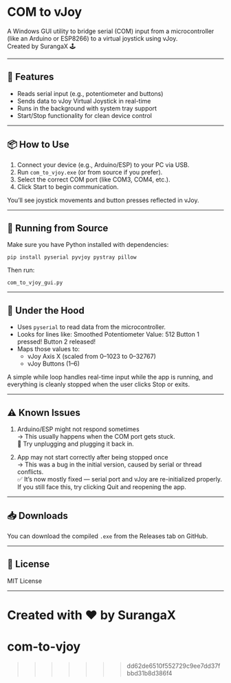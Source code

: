 
COM to vJoy
===========

A Windows GUI utility to bridge serial (COM) input from a microcontroller (like an Arduino or ESP8266) to a virtual joystick using vJoy.  
Created by SurangaX 🕹️

----------------------
🚀 Features
----------------------

- Reads serial input (e.g., potentiometer and buttons)
- Sends data to vJoy Virtual Joystick in real-time
- Runs in the background with system tray support
- Start/Stop functionality for clean device control

----------------------
📦 How to Use
----------------------

1. Connect your device (e.g., Arduino/ESP) to your PC via USB.
2. Run `com_to_vjoy.exe` (or from source if you prefer).
3. Select the correct COM port (like COM3, COM4, etc.).
4. Click Start to begin communication.

You’ll see joystick movements and button presses reflected in vJoy.

----------------------
📂 Running from Source
----------------------

Make sure you have Python installed with dependencies:

    pip install pyserial pyvjoy pystray pillow

Then run:

    com_to_vjoy_gui.py

----------------------
🧠 Under the Hood
----------------------

- Uses `pyserial` to read data from the microcontroller.
- Looks for lines like:
      Smoothed Potentiometer Value: 512
      Button 1 pressed!
      Button 2 released!
- Maps those values to:
    - vJoy Axis X (scaled from 0–1023 to 0–32767)
    - vJoy Buttons (1–6)

A simple while loop handles real-time input while the app is running, and everything is cleanly stopped when the user clicks Stop or exits.

----------------------
⚠️ Known Issues
----------------------

1. Arduino/ESP might not respond sometimes  
   → This usually happens when the COM port gets stuck.  
   🔌 Try unplugging and plugging it back in.

2. App may not start correctly after being stopped once  
   → This was a bug in the initial version, caused by serial or thread conflicts.  
   ✅ It’s now mostly fixed — serial port and vJoy are re-initialized properly.  
   If you still face this, try clicking Quit and reopening the app.

----------------------
📥 Downloads
----------------------

You can download the compiled `.exe` from the Releases tab on GitHub.

----------------------
📃 License
----------------------

MIT License

----------------------

Created with ❤️ by SurangaX
=======
# com-to-vjoy
>>>>>>> dd62de6510f552729c9ee7dd37fbbd31b8d386f4
